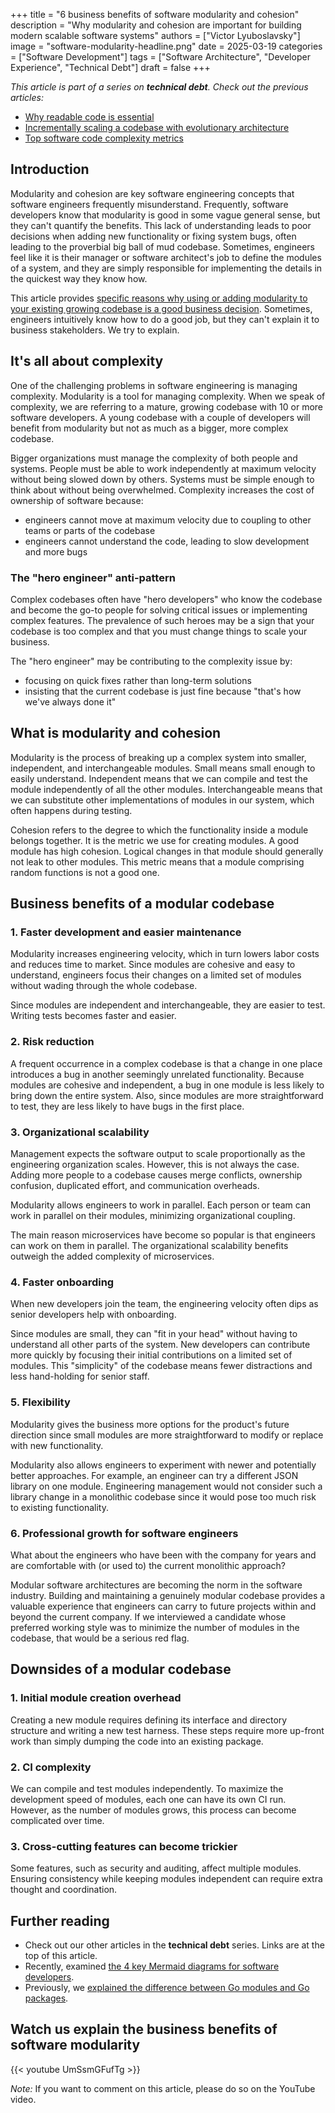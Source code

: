+++
title = "6 business benefits of software modularity and cohesion"
description = "Why modularity and cohesion are important for building modern scalable software systems"
authors = ["Victor Lyuboslavsky"]
image = "software-modularity-headline.png"
date = 2025-03-19
categories = ["Software Development"]
tags = ["Software Architecture", "Developer Experience", "Technical Debt"]
draft = false
+++

_This article is part of a series on **technical debt**. Check out the previous articles:_

- [Why readable code is essential](../readable-code/)
- [Incrementally scaling a codebase with evolutionary architecture](../scaling-codebase-evolutionary-architecture/)
- [Top software code complexity metrics](../code-complexity-metrics/)

## Introduction

Modularity and cohesion are key software engineering concepts that software engineers frequently misunderstand.
Frequently, software developers know that modularity is good in some vague general sense, but they can't quantify the
benefits. This lack of understanding leads to poor decisions when adding new functionality or fixing system bugs, often
leading to the proverbial big ball of mud codebase. Sometimes, engineers feel like it is their manager or software
architect's job to define the modules of a system, and they are simply responsible for implementing the details in the
quickest way they know how.

This article provides
[specific reasons why using or adding modularity to your existing growing codebase is a good business decision](#business-benefits-of-a-modular-codebase).
Sometimes, engineers intuitively know how to do a good job, but they can't explain it to business stakeholders. We try
to explain.

## It's all about complexity

One of the challenging problems in software engineering is managing complexity. Modularity is a tool for managing
complexity. When we speak of complexity, we are referring to a mature, growing codebase with 10 or more software
developers. A young codebase with a couple of developers will benefit from modularity but not as much as a bigger, more
complex codebase.

Bigger organizations must manage the complexity of both people and systems. People must be able to work independently at
maximum velocity without being slowed down by others. Systems must be simple enough to think about without being
overwhelmed. Complexity increases the cost of ownership of software because:

- engineers cannot move at maximum velocity due to coupling to other teams or parts of the codebase
- engineers cannot understand the code, leading to slow development and more bugs

### The "hero engineer" anti-pattern

Complex codebases often have "hero developers" who know the codebase and become the go-to people for solving critical
issues or implementing complex features. The prevalence of such heroes may be a sign that your codebase is too complex
and that you must change things to scale your business.

The "hero engineer" may be contributing to the complexity issue by:

- focusing on quick fixes rather than long-term solutions
- insisting that the current codebase is just fine because "that's how we've always done it"

## What is modularity and cohesion

Modularity is the process of breaking up a complex system into smaller, independent, and interchangeable modules. Small
means small enough to easily understand. Independent means that we can compile and test the module independently of all
the other modules. Interchangeable means that we can substitute other implementations of modules in our system, which
often happens during testing.

Cohesion refers to the degree to which the functionality inside a module belongs together. It is the metric we use for
creating modules. A good module has high cohesion. Logical changes in that module should generally not leak to other
modules. This metric means that a module comprising random functions is not a good one.

## Business benefits of a modular codebase

### 1. Faster development and easier maintenance

Modularity increases engineering velocity, which in turn lowers labor costs and reduces time to market. Since modules
are cohesive and easy to understand, engineers focus their changes on a limited set of modules without wading through
the whole codebase.

Since modules are independent and interchangeable, they are easier to test. Writing tests becomes faster and easier.

### 2. Risk reduction

A frequent occurrence in a complex codebase is that a change in one place introduces a bug in another seemingly
unrelated functionality. Because modules are cohesive and independent, a bug in one module is less likely to bring down
the entire system. Also, since modules are more straightforward to test, they are less likely to have bugs in the first
place.

### 3. Organizational scalability

Management expects the software output to scale proportionally as the engineering organization scales. However, this is
not always the case. Adding more people to a codebase causes merge conflicts, ownership confusion, duplicated effort,
and communication overheads.

Modularity allows engineers to work in parallel. Each person or team can work in parallel on their modules, minimizing
organizational coupling.

The main reason microservices have become so popular is that engineers can work on them in parallel. The organizational
scalability benefits outweigh the added complexity of microservices.

### 4. Faster onboarding

When new developers join the team, the engineering velocity often dips as senior developers help with onboarding.

Since modules are small, they can "fit in your head" without having to understand all other parts of the system. New
developers can contribute more quickly by focusing their initial contributions on a limited set of modules. This
"simplicity" of the codebase means fewer distractions and less hand-holding for senior staff.

### 5. Flexibility

Modularity gives the business more options for the product's future direction since small modules are more
straightforward to modify or replace with new functionality.

Modularity also allows engineers to experiment with newer and potentially better approaches. For example, an engineer
can try a different JSON library on one module. Engineering management would not consider such a library change in a
monolithic codebase since it would pose too much risk to existing functionality.

### 6. Professional growth for software engineers

What about the engineers who have been with the company for years and are comfortable with (or used to) the current
monolithic approach?

Modular software architectures are becoming the norm in the software industry. Building and maintaining a genuinely
modular codebase provides a valuable experience that engineers can carry to future projects within and beyond the
current company. If we interviewed a candidate whose preferred working style was to minimize the number of modules in
the codebase, that would be a serious red flag.

## Downsides of a modular codebase

### 1. Initial module creation overhead

Creating a new module requires defining its interface and directory structure and writing a new test harness. These
steps require more up-front work than simply dumping the code into an existing package.

### 2. CI complexity

We can compile and test modules independently. To maximize the development speed of modules, each one can have its own
CI run. However, as the number of modules grows, this process can become complicated over time.

### 3. Cross-cutting features can become trickier

Some features, such as security and auditing, affect multiple modules. Ensuring consistency while keeping modules
independent can require extra thought and coordination.

## Further reading

- Check out our other articles in the **technical debt** series. Links are at the top of this article.
- Recently, examined [the 4 key Mermaid diagrams for software developers](../mermaid-intro/).
- Previously, we [explained the difference between Go modules and Go packages](../go-modules-and-packages/).

## Watch us explain the business benefits of software modularity

{{< youtube UmSsmGFufTg >}}

_Note:_ If you want to comment on this article, please do so on the YouTube video.
